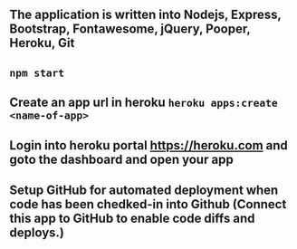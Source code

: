 ## The application is written into Nodejs, Express, Bootstrap, Fontawesome, jQuery, Pooper, Heroku, Git

## `npm start`

## Create an app url in heroku `heroku apps:create <name-of-app>`

## Login into heroku portal https://heroku.com and goto the dashboard and open your app

## Setup GitHub for automated deployment when code has been chedked-in into Github (Connect this app to GitHub to enable code diffs and deploys.)



